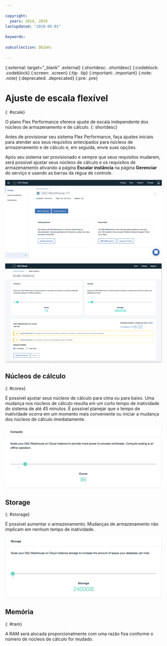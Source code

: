 ```yaml
---

copyright:
  years: 2014, 2019
lastupdated: "2018-05-01"

keywords:

subcollection: Db2whc

---
```


<!-- Attribute definitions --> 
{:external: target="_blank" .external}
{:shortdesc: .shortdesc}
{:codeblock: .codeblock}
{:screen: .screen}
{:tip: .tip}
{:important: .important}
{:note: .note}
{:deprecated: .deprecated}
{:pre: .pre}

# Ajuste de escala flexível
{: #scale}

O plano Flex Performance oferece ajuste de escala independente dos núcleos de armazenamento e de cálculo. 
{: shortdesc}

Antes de provisionar seu sistema Flex Performance, faça ajustes iniciais para atender aos seus requisitos antecipados para núcleos de armazenamento e de cálculo e, em seguida, envie suas opções.

Após seu sistema ser provisionado e sempre que seus requisitos mudarem, será possível ajustar seus núcleos de cálculo e os requisitos de armazenamento ativando a página **Escalar instância** na página **Gerenciar** do serviço e usando as barras da régua de controle.

![Visualização da página de núcleos de cálculo do console da web](images/launch.png)

![Visualização da página de núcleos de cálculo do console da web](images/scaling_full.png)

## Núcleos de cálculo
{: #cores}

É possível ajustar seus núcleos de cálculo para cima ou para baixo. Uma mudança nos núcleos de cálculo resulta em um curto tempo de inatividade do sistema de até 45 minutos. É possível
planejar que o tempo de inatividade ocorra em um momento mais conveniente ou iniciar a mudança dos núcleos de cálculo imediatamente.

![Visualização da página de núcleos de cálculo do console da web](images/cores.png)

## Storage
{: #storage}

É possível aumentar o armazenamento. Mudanças de armazenamento não implicam em nenhum tempo de inatividade.

![Visualização da página de armazenamento do console da web](images/storage.png)

## Memória
{: #ram}

A RAM será alocada proporcionalmente com uma razão fixa conforme o número de núcleos de cálculo for mudado.

